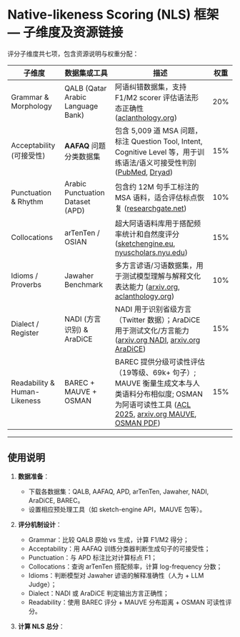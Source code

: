 # Native-likeness Scoring (NLS) 框架 — 子维度及资源链接

评分子维度共七项，包含资源说明与权重分配：

| 子维度 | 数据集或工具 | 描述 | 权重 |
|--------|---------------|------|------|
| Grammar & Morphology | QALB (Qatar Arabic Language Bank) | 阿语纠错数据集，支持 F1/M2 scorer 评估语法形态正确性 ([aclanthology.org](https://aclanthology.org/W14-3605.pdf)) | 20% |
| Acceptability (可接受性) | **AAFAQ** 问题分类数据集 | 包含 5,009 道 MSA 问题，标注 Question Tool, Intent, Cognitive Level 等，用于训练语法/语义可接受性判别 ([PubMed](https://pubmed.ncbi.nlm.nih.gov/40825807/), [Dryad](https://doi.org/10.5061/dryad.9w0vt4brx)) | 15% |
| Punctuation & Rhythm | Arabic Punctuation Dataset (APD) | 包含约 12M 句手工标注的 MSA 语料，适合评估标点恢复 ([researchgate.net](https://www.researchgate.net/publication/377905396_Arabic_Punctuation_Dataset)) | 10% |
| Collocations | arTenTen / OSIAN | 超大阿语语料库用于搭配频率统计和自然度评分 ([sketchengine.eu](https://www.sketchengine.eu/artenten-arabic-corpus/), [nyuscholars.nyu.edu](https://nyuscholars.nyu.edu/en/publications/artenten-arabic-corpus-and-word-sketches)) | 15% |
| Idioms / Proverbs | Jawaher Benchmark | 多方言谚语/习语数据集，用于测试模型理解与解释文化表达能力 ([arxiv.org](https://arxiv.org/abs/2503.00231), [aclanthology.org](https://aclanthology.org/2025.naacl-long.613/)) | 10% |
| Dialect / Register | NADI (方言识别) & AraDiCE | NADI 用于识别省级方言（Twitter 数据）；AraDiCE 用于测试文化/方言能力 ([arxiv.org NADI](https://arxiv.org/abs/2010.11334), [arxiv.org AraDiCE](https://arxiv.org/abs/2409.11404)) | 15% |
| Readability & Human-Likeness | BAREC + MAUVE + OSMAN | BAREC 提供分级可读性评估（19等级、69k+ 句子）; MAUVE 衡量生成文本与人类语料分布相似度; OSMAN 为阿语可读性工具 ([ACL 2025](https://aclanthology.org/2025.findings-acl.842/), [arxiv.org MAUVE](https://arxiv.org/pdf/2102.01454), [OSMAN PDF](https://elhaj.uk/docs/elhajlrec2016Arabic.pdf)) | 15% |

---

## 使用说明

1. **数据准备**：
   - 下载各数据集：QALB, AAFAQ, APD, arTenTen, Jawaher, NADI, AraDiCE, BAREC。
   - 设置相应预处理工具（如 sketch-engine API，MAUVE 包等）。

2. **评分机制设计**：
   - Grammar：比较 QALB 原始 vs 生成，计算 F1/M2 得分；
   - Acceptability：用 AAFAQ 训练分类器判断生成句子的可接受性；
   - Punctuation：与 APD 标注比对计算标点 F1；
   - Collocations：查询 arTenTen 搭配频率，计算 log-frequency 分数；
   - Idioms：判断模型对 Jawaher 谚语的解释准确性（人为 + LLM Judge）；
   - Dialect：NADI 或 AraDiCE 判定输出方言正确性；
   - Readability：使用 BAREC 评分 + MAUVE 分布距离 + OSMAN 可读性评分。

3. **计算 NLS 总分**：
